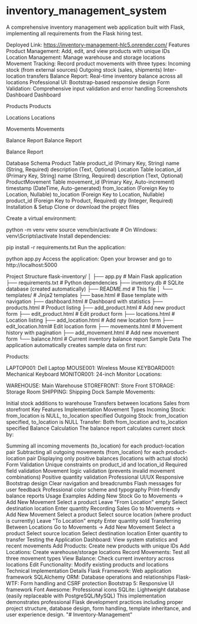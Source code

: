 # inventory_management_system
A comprehensive inventory management web application built with Flask, implementing all requirements from the Flask hiring test.

Deployed Link: https://inventory-management-hlc5.onrender.com/
Features
Product Management: Add, edit, and view products with unique IDs
Location Management: Manage warehouse and storage locations
Movement Tracking: Record product movements with three types:
Incoming stock (from external sources)
Outgoing stock (sales, shipments)
Inter-location transfers
Balance Report: Real-time inventory balance across all locations
Professional UI: Bootstrap-based responsive design
Form Validation: Comprehensive input validation and error handling
Screenshots
Dashboard
Dashboard

Products
Products

Locations
Locations

Movements
Movements

Balance Report
Balance Report

Balance Report

Database Schema
Product Table
product_id (Primary Key, String)
name (String, Required)
description (Text, Optional)
Location Table
location_id (Primary Key, String)
name (String, Required)
description (Text, Optional)
ProductMovement Table
movement_id (Primary Key, Auto-increment)
timestamp (DateTime, Auto-generated)
from_location (Foreign Key to Location, Nullable)
to_location (Foreign Key to Location, Nullable)
product_id (Foreign Key to Product, Required)
qty (Integer, Required)
Installation & Setup
Clone or download the project files

Create a virtual environment:

python -m venv venv
source venv/bin/activate  # On Windows: venv\Scripts\activate
Install dependencies:

pip install -r requirements.txt
Run the application:

python app.py
Access the application: Open your browser and go to http://localhost:5000

Project Structure
flask-inventory/
│
├── app.py                 # Main Flask application
├── requirements.txt       # Python dependencies
├── inventory.db          # SQLite database (created automatically)
├── README.md             # This file
│
└── templates/            # Jinja2 templates
    ├── base.html         # Base template with navigation
    ├── dashboard.html    # Dashboard with statistics
    ├── products.html     # Product listing
    ├── add_product.html  # Add new product form
    ├── edit_product.html # Edit product form
    ├── locations.html    # Location listing
    ├── add_location.html # Add new location form
    ├── edit_location.html# Edit location form
    ├── movements.html    # Movement history with pagination
    ├── add_movement.html # Add new movement form
    └── balance.html      # Current inventory balance report
Sample Data
The application automatically creates sample data on first run:

Products:

LAPTOP001: Dell Laptop
MOUSE001: Wireless Mouse
KEYBOARD001: Mechanical Keyboard
MONITOR001: 24-inch Monitor
Locations:

WAREHOUSE: Main Warehouse
STOREFRONT: Store Front
STORAGE: Storage Room
SHIPPING: Shipping Dock
Sample Movements:

Initial stock additions to warehouse
Transfers between locations
Sales from storefront
Key Features Implementation
Movement Types
Incoming Stock: from_location is NULL, to_location specified
Outgoing Stock: from_location specified, to_location is NULL
Transfer: Both from_location and to_location specified
Balance Calculation
The balance report calculates current stock by:

Summing all incoming movements (to_location) for each product-location pair
Subtracting all outgoing movements (from_location) for each product-location pair
Displaying only positive balances (locations with actual stock)
Form Validation
Unique constraints on product_id and location_id
Required field validation
Movement logic validation (prevents invalid movement combinations)
Positive quantity validation
Professional UI/UX
Responsive Bootstrap design
Clear navigation and breadcrumbs
Flash messages for user feedback
Professional color scheme and typography
Print-friendly balance reports
Usage Examples
Adding New Stock
Go to Movements → Add New Movement
Select a product
Leave "From Location" empty
Select destination location
Enter quantity
Recording Sales
Go to Movements → Add New Movement
Select a product
Select source location (where product is currently)
Leave "To Location" empty
Enter quantity sold
Transferring Between Locations
Go to Movements → Add New Movement
Select a product
Select source location
Select destination location
Enter quantity to transfer
Testing the Application
Dashboard: View system statistics and recent movements
Add Products: Create new products with unique IDs
Add Locations: Create warehouse/storage locations
Record Movements: Test all three movement types
View Balance: Check current inventory across locations
Edit Functionality: Modify existing products and locations
Technical Implementation Details
Flask Framework: Web application framework
SQLAlchemy ORM: Database operations and relationships
Flask-WTF: Form handling and CSRF protection
Bootstrap 5: Responsive UI framework
Font Awesome: Professional icons
SQLite: Lightweight database (easily replaceable with PostgreSQL/MySQL)
This implementation demonstrates professional Flask development practices including proper project structure, database design, form handling, template inheritance, and user experience design. "# Inventory-Management"
